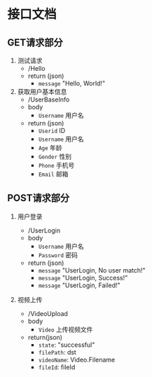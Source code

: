 # 接口文档

## GET请求部分
1. 测试请求
   + /Hello
   + return (json)
      + `message` "Hello, World!"
2. 获取用户基本信息
    + /UserBaseInfo
    + body
        + `Username` 用户名
    + return (json)
        + `Userid` ID
        + `Username` 用户名
        + `Age` 年龄
        + `Gender` 性别
        + `Phone` 手机号
        + `Email` 邮箱
## POST请求部分
1. 用户登录
    + /UserLogin
    + body
        + `Username` 用户名
        + `Password` 密码
    + return (json)
        + `message` "UserLogin, No user match!"
        + `message` "UserLogin, Success!"
        + `message` "UserLogin, Failed!"
      
2. 视频上传
    + /VideoUpload
    + body
        + `Video` 上传视频文件
    + return(json)
        + `state`: "successful"
        + `filePath`: dst
        + `videoName`: Video.Filename
        + `fileId`: fileId
